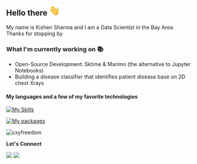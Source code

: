 ## Hello there <img src="https://github.com/ksharma6/ksharma6/blob/main/wave.gif" width="30px">

My name is Kishen Sharma and I am a Data Scientist in the Bay Area. Thanks for stopping by

### What I'm currently working on 📚
- Open-Source Development: Sktime & Marimo (the alternative to Jupyter Notebooks)
- Building a disease classifier that identifies patient disease base on 2D chest Xrays

#### My languages and a few of my favorite technologies 

[![My Skills](https://skillicons.dev/icons?i=py,r,cpp,mysql)](https://skillicons.dev)

[![My packages](https://skillicons.dev/icons?i=linux,pytorch,opencv,github,aws,cmake,docker)](https://skillicons.dev)


<p><img src="https://github-readme-stats.vercel.app/api?username=ksharma6&theme=radical&hide_border=false&include_all_commits=false&count_private=false" alt="cxyfreedom" /></p>

**Let's Connect**

[<img src="https://img.shields.io/badge/LinkedIn-0077B5?style=for-the-badge&logo=linkedin&logoColor=white" />](https://www.linkedin.com/in/kishen-sharma/)
[<img src="https://img.shields.io/badge/Tutanota-840010?style=for-the-badge&logo=Tutanota&logoColor=white" />](mailto:cornhusk_outsmart794@simplelogin.com)


<!---
ksharma6/ksharma6 is a ✨ special ✨ repository because its `README.md` (this file) appears on your GitHub profile.
You can click the Preview link to take a look at your changes.
--->
